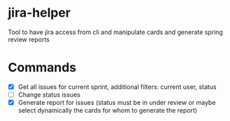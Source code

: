 # jira-helper
Tool to have jira access from cli and manipulate cards and generate spring review reports

# Commands
- [X] Get all issues for current sprint, additional filters: current user, status
- [ ] Change status issues
- [X] Generate report for issues (status must be in under review or maybe select dynamically the cards for whom to generate the report)
